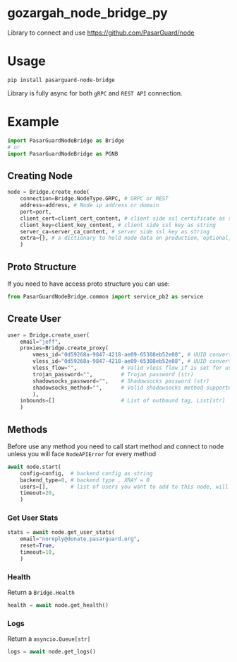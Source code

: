 # gozargah_node_bridge_py
Library to connect and use https://github.com/PasarGuard/node

# Usage
```shell
pip install pasarguard-node-bridge
```
Library is fully async for both `gRPC` and `REST API` connection.

# Example
```python
import PasarGuardNodeBridge as Bridge
# or
import PasarGuardNodeBridge as PGNB
```

## Creating Node
```python
node = Bridge.create_node(
    connection=Bridge.NodeType.GRPC, # GRPC or REST
    address=address, # Node ip address or domain
    port=port, 
    client_cert=client_cert_content, # client side ssl certificate as string
    client_key=client_key_content, # client side ssl key as string
    server_ca=server_ca_content, # server side ssl key as string
    extra={}, # a dictionary to hold node data on production, optional, default: None
    )
```

## Proto Structure
If you need to have access proto structure you can use:
```python
from PasarGuardNodeBridge.common import service_pb2 as service
```

## Create User
```python
user = Bridge.create_user(
    email="jeff", 
    proxies=Bridge.create_proxy(
        vmess_id="0d59268a-9847-4218-ae09-65308eb52e08", # UUID converted to str
        vless_id="0d59268a-9847-4218-ae09-65308eb52e08", # UUID converted to str
        vless_flow="",              # Valid vless flow if is set for user (str)
        trojan_password="",         # Trojan password (str)
        shadowsocks_password="",    # Shadowsocks password (str)
        shadowsocks_method="",      # Valid shadowsocks method supported by backend
        ), 
    inbounds=[]                     # List of outbound tag, List[str]
    )
```

## Methods
Before use any method you need to call start method and connect to node unless you will face `NodeAPIError` for every method
```python
await node.start(
    config=config,  # backend config as string 
    backend_type=0, # backend type , XRAY = 0
    users=[],       # list of users you want to add to this node, will be recheck in node with config
    timeout=20,
    )
```

### Get User Stats
```python
stats = await node.get_user_stats(
    email="noreply@donate.pasarguard.org",
    reset=True,
    timeout=10,
    )
```

### Health
Return a `Bridge.Health`
```python
health = await node.get_health()
```

### Logs
Return a `asyncio.Queue[str]` 
```python
logs = await node.get_logs()
```
